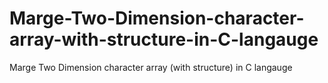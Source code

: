 # Marge-Two-Dimension-character-array-with-structure-in-C-langauge
Marge Two Dimension character array (with structure) in C langauge
